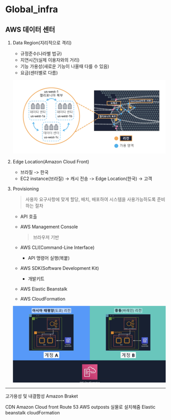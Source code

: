 # Global_infra

## AWS 데이터 센터

1. Data Region(지리적으로 격리)
    - 규정준수(나라별 법규)
    - 지연시간(실제 이용자와의 거리)
    - 기능 가용성(새로운 기능이 나올때 다를 수 있음)
    - 요금(센터별로 다름)

    ![region](../img/Region.png)

2. Edge Location(Amazon Cloud Front)
    - 브라질 -> 한국
    - EC2 instance(브라질) -> 캐시 전송 -> Edge Location(한국) -> 고객

3. Provisioning
    > 사용자 요구사항에 맞게 할당, 배치, 배포하여 시스템을 사용가능하도록 준비하는 절차
    - API 호출
    - AWS Management Console
      > 브라우저 기반
    - AWS CLI(Command-Line Interface)
      - API 명령어 실행(복붙)
    - AWS SDK(Software Development Kit)
      - 개발키트

    - AWS Elastic Beanstalk
    - AWS CloudFormation

    ![cloudformation](../img/CloudFomation.png)


---

고가용성 및 내결함성
Amazon Braket

CDN
Amazon Cloud front
Route 53
AWS outposts 실물로 설치해줌
Elastic beanstalk
cloudFormation
